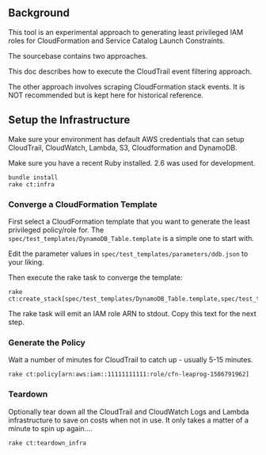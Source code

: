 ## Background
This tool is an experimental approach to generating least privileged IAM roles 
for CloudFormation and Service Catalog Launch Constraints.

The sourcebase contains two approaches.  

This doc describes how to execute the CloudTrail event filtering approach.

The other approach involves scraping CloudFormation stack events.  It is NOT recommended
but is kept here for historical reference.

## Setup the Infrastructure

Make sure your environment has default AWS credentials that can setup
CloudTrail, CloudWatch, Lambda, S3, Cloudformation and DynamoDB.

Make sure you have a recent Ruby installed.  2.6 was used for development.

```
bundle install
rake ct:infra
```

### Converge a CloudFormation Template

First select a CloudFormation template that you want to generate the least privileged 
policy/role for.  The `spec/test_templates/DynamoDB_Table.template` is a simple one 
to start with.  

Edit the parameter values in `spec/test_templates/parameters/ddb.json` to your liking.

Then execute the rake task to converge the template:
```
rake ct:create_stack[spec/test_templates/DynamoDB_Table.template,spec/test_templates/parameters/ddb.json]
```

The rake task will emit an IAM role ARN to stdout.  Copy this text for the next step.

### Generate the Policy
Wait a number of minutes for CloudTrail to catch up - usually 5-15 minutes.

```
rake ct:policy[arn:aws:iam::11111111111:role/cfn-leaprog-1586791962]
```

### Teardown
Optionally tear down all the CloudTrail and CloudWatch Logs and Lambda infrastructure
to save on costs when not in use.  It only takes a matter of a minute to spin up again....

```
rake ct:teardown_infra
```
